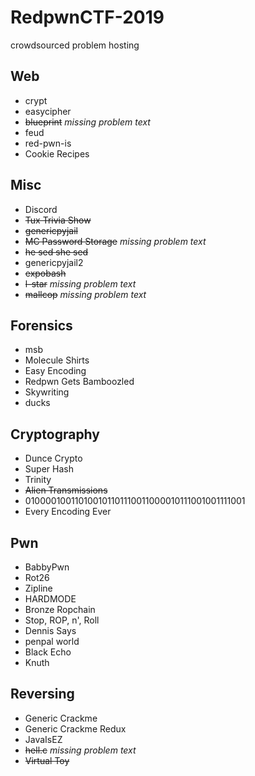 # RedpwnCTF-2019

crowdsourced problem hosting

## Web
* crypt
* easycipher
* ~~blueprint~~ *missing problem text*
* feud
* red-pwn-is
* Cookie Recipes

## Misc
* Discord
* ~~Tux Trivia Show~~
* ~~genericpyjail~~
* ~~MC Password Storage~~ *missing problem text*
* ~~he sed she sed~~
* genericpyjail2
* ~~expobash~~
* ~~l-star~~ *missing problem text*
* ~~mallcop~~ *missing problem text*

## Forensics
* msb
* Molecule Shirts
* Easy Encoding
* Redpwn Gets Bamboozled
* Skywriting
* ducks

## Cryptography
* Dunce Crypto
* Super Hash
* Trinity
* ~~Alien Transmissions~~
* 010000100110100101101110011000010111001001111001
* Every Encoding Ever

## Pwn
* BabbyPwn
* Rot26
* Zipline
* HARDMODE
* Bronze Ropchain
* Stop, ROP, n', Roll
* Dennis Says
* penpal world
* Black Echo
* Knuth

## Reversing
* Generic Crackme
* Generic Crackme Redux
* JavaIsEZ
* ~~hell.c~~ *missing problem text*
* ~~Virtual Toy~~

